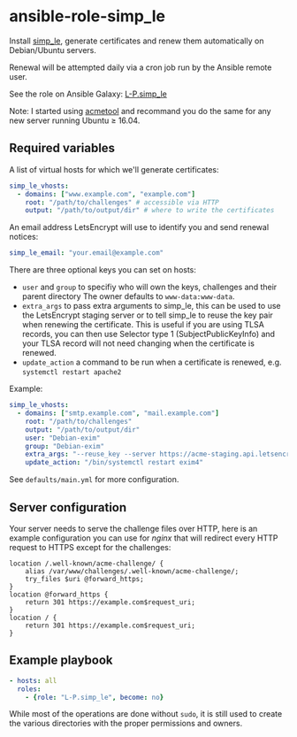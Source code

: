 ansible-role-simp_le
====================
Install [simp_le](https://github.com/kuba/simp_le.git), generate certificates
and renew them automatically on Debian/Ubuntu servers.

Renewal will be attempted daily via a cron job run by the Ansible remote user.

See the role on Ansible Galaxy: [L-P.simp_le](https://galaxy.ansible.com/L-P/simp_le/)

Note: I started using [acmetool](https://github.com/L-P/ansible-role-acmetool)
and recommand you do the same for any new server running Ubuntu ≥ 16.04.

## Required variables
A list of virtual hosts for which we'll generate certificates:
```yaml
simp_le_vhosts:
  - domains: ["www.example.com", "example.com"]
    root: "/path/to/challenges" # accessible via HTTP
    output: "/path/to/output/dir" # where to write the certificates
```

An email address LetsEncrypt will use to identify you and send renewal notices:
```yaml
simp_le_email: "your.email@example.com"
```

There are three optional keys you can set on hosts:

- `user` and `group` to specifiy who will own the keys, challenges and their parent directory
  The owner defaults to `www-data:www-data`.
- `extra_args` to pass extra arguments to simp_le, this can be used to use the
  LetsEncrypt staging server or to tell simp_le to reuse the key pair when
  renewing the certificate. This is useful if you are using TLSA records, you
  can then use Selector type 1 (SubjectPublicKeyInfo) and your TLSA record will
  not need changing when the certificate is renewed.
- `update_action` a command to be run when a certificate is renewed,
   e.g. `systemctl restart apache2`

Example:
```yaml
simp_le_vhosts:
  - domains: ["smtp.example.com", "mail.example.com"]
    root: "/path/to/challenges"
    output: "/path/to/output/dir"
    user: "Debian-exim"
    group: "Debian-exim"
    extra_args: "--reuse_key --server https://acme-staging.api.letsencrypt.org/directory"
    update_action: "/bin/systemctl restart exim4"
```

See `defaults/main.yml` for more configuration.

## Server configuration
Your server needs to serve the challenge files over HTTP, here is an example
configuration you can use for _nginx_ that will redirect every HTTP request to
HTTPS except for the challenges:

```nginx
location /.well-known/acme-challenge/ {
    alias /var/www/challenges/.well-known/acme-challenge/;
    try_files $uri @forward_https;
}
location @forward_https {
    return 301 https://example.com$request_uri;
}
location / {
    return 301 https://example.com$request_uri;
}
```

## Example playbook
```yaml
- hosts: all
  roles:
    - {role: "L-P.simp_le", become: no}
```

While most of the operations are done without `sudo`, it is still used to
create the various directories with the proper permissions and owners.
